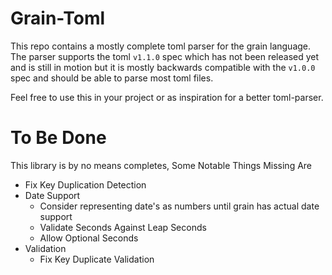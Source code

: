 # Grain-Toml
This repo contains a mostly complete toml parser for the grain language. The parser supports the toml `v1.1.0` spec which has not been released yet and is still in motion but it is mostly backwards compatible with the `v1.0.0` spec and should be able to parse most toml files. 

Feel free to use this in your project or as inspiration for a better toml-parser.

# To Be Done
This library is by no means completes, Some Notable Things Missing Are
+ Fix Key Duplication Detection
+ Date Support
  + Consider representing date's as numbers until grain has actual date support
  + Validate Seconds Against Leap Seconds
  + Allow Optional Seconds
+ Validation
  + Fix Key Duplicate Validation